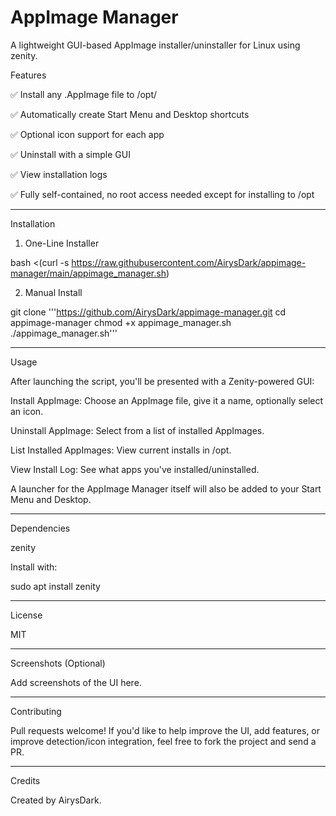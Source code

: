 # AppImage Manager

A lightweight GUI-based AppImage installer/uninstaller for Linux using zenity.

Features

✅ Install any .AppImage file to /opt/<AppName>

✅ Automatically create Start Menu and Desktop shortcuts

✅ Optional icon support for each app

✅ Uninstall with a simple GUI

✅ View installation logs

✅ Fully self-contained, no root access needed except for installing to /opt



---

Installation

1. One-Line Installer

bash <(curl -s https://raw.githubusercontent.com/AirysDark/appimage-manager/main/appimage_manager.sh)

2. Manual Install

git clone '''https://github.com/AirysDark/appimage-manager.git
cd appimage-manager
chmod +x appimage_manager.sh
./appimage_manager.sh'''


---

Usage

After launching the script, you'll be presented with a Zenity-powered GUI:

Install AppImage: Choose an AppImage file, give it a name, optionally select an icon.

Uninstall AppImage: Select from a list of installed AppImages.

List Installed AppImages: View current installs in /opt.

View Install Log: See what apps you've installed/uninstalled.


A launcher for the AppImage Manager itself will also be added to your Start Menu and Desktop.


---

Dependencies

zenity


Install with:

sudo apt install zenity


---

License

MIT


---

Screenshots (Optional)

Add screenshots of the UI here.


---

Contributing

Pull requests welcome! If you'd like to help improve the UI, add features, or improve detection/icon integration, feel free to fork the project and send a PR.


---

Credits

Created by AirysDark.
